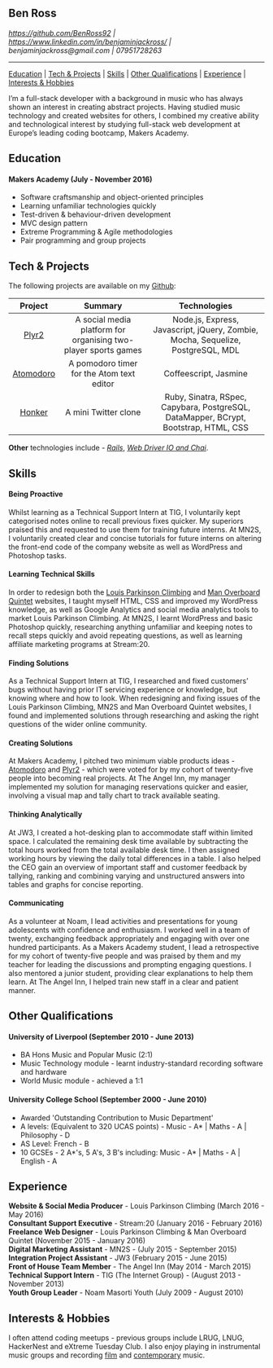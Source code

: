 ## Ben Ross

*https://github.com/BenRoss92 | https://www.linkedin.com/in/benjaminjackross/ |   
benjaminjackross<i>@</i>gmail<i>.</i>com | 07951728263*

---

[Education](#education) | [Tech & Projects](#tech--projects) | [Skills](#skills) | [Other Qualifications](#other-qualifications) | [Experience](#experience) | [Interests & Hobbies](#interests--hobbies)

I’m a full-stack developer with a background in music who has always shown an interest in creating abstract projects. Having studied music technology and created websites for others, I combined my creative ability and technological interest by studying full-stack web development at Europe’s leading coding bootcamp, Makers Academy.

## Education

#### Makers Academy (July - November 2016)

- Software craftsmanship and object-oriented principles
- Learning unfamiliar technologies quickly
- Test-driven & behaviour-driven development
- MVC design pattern
- Extreme Programming & Agile methodologies
- Pair programming and group projects

## Tech & Projects

The following projects are available on my [Github](https://github.com/BenRoss92/):

| Project | Summary | Technologies |
|:---:|:---:|:---:|
| [Plyr2](https://github.com/BenRoss92/plyr2) | A social media platform for organising two-player sports games | Node.js, Express, Javascript, jQuery, Zombie, Mocha, Sequelize, PostgreSQL, MDL
| [Atomodoro](https://github.com/BenRoss92/Atomodoro) | A pomodoro timer for the Atom text editor | Coffeescript, Jasmine |
| [Honker](https://github.com/BenRoss92/honker) | A mini Twitter clone | Ruby, Sinatra, RSpec, Capybara, PostgreSQL, DataMapper, BCrypt, Bootstrap, HTML, CSS |

**Other** technologies include - *[Rails](https://github.com/BenRoss92/yelp_clone)*, *[Web Driver IO and Chai](https://github.com/BenRoss92/headline_fetcher)*.

## Skills

#### Being Proactive

Whilst learning as a Technical Support Intern at TIG, I voluntarily kept categorised notes online to recall previous fixes quicker. My superiors praised this and requested to use them for training future interns. At MN2S, I voluntarily created clear and concise tutorials for future interns on altering the front-end code of the company website as well as WordPress and Photoshop tasks.

#### Learning Technical Skills

In order to redesign both the [Louis Parkinson Climbing](http://louisparkinsonclimbing.co.uk/) and [Man Overboard Quintet](http://manoverboardswing.co.uk/) websites, I taught myself HTML, CSS and improved my WordPress knowledge, as well as Google Analytics and social media analytics tools to market Louis Parkinson Climbing. At MN2S, I learnt WordPress and basic Photoshop quickly, researching anything unfamiliar and keeping notes to recall steps quickly and avoid repeating questions, as well as learning affiliate marketing programs at Stream:20.

#### Finding Solutions

As a Technical Support Intern at TIG, I researched and fixed customers’ bugs without having prior IT servicing experience or knowledge, but knowing where and how to look. When redesigning and fixing issues of the Louis Parkinson Climbing, MN2S and Man Overboard Quintet websites, I found and implemented solutions through researching and asking the right questions of the wider online community.

#### Creating Solutions

At Makers Academy, I pitched two minimum viable products ideas - [Atomodoro](https://github.com/BenRoss92/Atomodoro) and [Plyr2](https://github.com/BenRoss92/plyr2) - which were voted for by my cohort of twenty-five people into becoming real projects. At The Angel Inn, my manager implemented my solution for managing reservations quicker and easier, involving a visual map and tally chart to track available seating.

#### Thinking Analytically

At JW3, I created a hot-desking plan to accommodate staff within limited space. I calculated the remaining desk time available by subtracting the total hours worked from the total available desk time. I then assigned working hours by viewing the daily total differences in a table. I also helped the CEO gain an overview of important staff and customer feedback by tallying, ranking and combining varying and unstructured answers into tables and graphs for concise reporting.

#### Communicating

As a volunteer at Noam, I lead activities and presentations for young adolescents with confidence and enthusiasm. I worked well in a team of twenty, exchanging feedback appropriately and engaging with over one hundred participants. As a Makers Academy student, I lead a retrospective for my cohort of twenty-five people and was praised by them and my teacher for leading the discussions and prompting engaging questions. I also mentored a junior student, providing clear explanations to help them learn. At The Angel Inn, I helped train new staff in a clear and patient manner.

## Other Qualifications

#### University of Liverpool (September 2010 - June 2013)

- BA Hons Music and Popular Music (2:1)
- Music Technology module - learnt industry-standard recording software and hardware
- World Music module - achieved a 1:1

#### University College School (September 2000 - June 2010)

- Awarded 'Outstanding Contribution to Music Department'
- A levels: (Equivalent to 320 UCAS points) -
 Music - A\* | Maths - A | Philosophy - D
- AS Level: French - B
- 10 GCSEs - 2 A\*'s, 5 A's, 3 B's including:
Music - A\* | Maths - A | English - A

## Experience

**Website & Social Media Producer** - Louis Parkinson Climbing (March 2016 - May 2016)  
**Consultant Support Executive** - Stream:20 (January 2016 - February 2016)  
**Freelance Web Designer** - Louis Parkinson Climbing & Man Overboard Quintet (November 2015 - January 2016)  
**Digital Marketing Assistant** - MN2S - (July 2015 - September 2015)  
**Integration Project Assistant** - JW3 (February 2015 - June 2015)  
**Front of House Team Member** - The Angel Inn (May 2014 - March 2015)  
**Technical Support Intern** - TIG (The Internet Group) - (August 2013 - November 2013)  
**Youth Group Leader** - Noam Masorti Youth (July 2009 - August 2010)

## Interests & Hobbies

I often attend coding meetups - previous groups include LRUG, LNUG, HackerNest and eXtreme Tuesday Club. I also enjoy playing in instrumental music groups and recording
[film](https://www.youtube.com/user/BenRoss92/videos?live_view=500&sort=dd&view=0&flow=list)
 and [contemporary](https://soundcloud.com/ben-ross-92) music.
